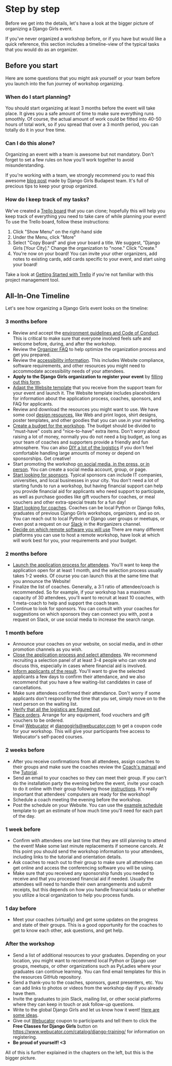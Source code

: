# Step by step

Before we get into the details, let's have a look at the bigger picture of organizing a Django Girls event.

If you've never organized a workshop before, or if you have but would like a quick reference, this section includes a timeline-view of the typical tasks that you would do as an organizer.

## Before you start

Here are some questions that you might ask yourself or your team before you launch into the fun journey of workshop organizing.

### When do I start planning?

You should start organizing at least 3 months before the event will take place. It gives you a safe amount of time to make sure everything runs smoothly. Of course, the actual amount of work could be fitted into 40-50 hours of total work, so if you spread that over a 3 month period, you can totally do it in your free time.

### Can I do this alone?

Organizing an event with a team is awesome but not mandatory. Don't forget to set a few rules on how you'll work together to avoid misunderstanding.

If you're working with a team, we strongly recommend you to read this awesome [blog post](http://blog.djangogirls.org/post/138915381173/a-toolkit-of-awesome-tips-tricks-from-seasoned) made by Django Girls Budapest team. It's full of precious tips to keep your group organized.

### How do I keep track of my tasks?

We've created a [Trello board](https://trello.com/b/xBRRgQRr/django-girls-template) that you can clone; hopefully this will help you keep track of everything you need to take care of while planning your event! To use the Trello board, follow these instructions:

1. Click "Show Menu" on the right-hand side
2. Under the Menu, click "More"
3. Select "Copy Board" and give your board a title. We suggest, "Django Girls \[Your City\]." Change the organization to "none." Click "Create."
4. You're now on your board! You can invite your other organizers, add notes to existing cards, add cards specific to your event, and start using your board!

Take a look at [Getting Started with Trello](http://help.trello.com/article/899-getting-started-video-demo) if you're not familiar with this project management tool.

## All-In-One Timeline

Let's see how organizing a Django Girls event looks on the timeline:

### 3 months before

* Review and accept the [environment guidelines and Code of Conduct](../environment.md). This is critical to make sure that everyone involved feels safe and welcome before, during, and after the workshop.
* Review the [Organizer FAQ](https://faq-organizers.djangogirls.org/) to help optimize the organization process and get you prepared.
* Review the [accessibility information](accessibility/). This includes Website compliance, software requirements, and other resources you might need to accommodate accessibility needs of your attendees.
* **Apply to the Django Girls organization to register your event** by [filling out this form](https://djangogirls.org/organize/).
* [Adapt the Website template](../website/) that you receive from the support team for your event and launch it. The Website template includes placeholders for information about the application process, coaches, sponsors, and FAQ for applicants.
* Review and download the resources you might want to use. We have some cool [design resources](../resources.md), like Web and print logos, shirt designs, poster templates, and other goodies that you can use.in your marketing.
* [Create a budget for the workshop](https://github.com/DjangoGirls/organizer-manual/tree/a39f39d6eff5fbd557d71d4b6d7414de32d5fdee/remote_workshops/costs.md). The budget should be divided to "must-have" costs and "nice-to-have" extra items. Don't worry about raising a lot of money, normally you do not need a big budget, as long as your team of coaches and supporters provide a friendly and fun atmosphere. You can also [DIY a lot of the logistics](https://github.com/DjangoGirls/organizer-manual/tree/a39f39d6eff5fbd557d71d4b6d7414de32d5fdee/remote_workshops/diy/README.md) if you don't feel comfortable handling large amounts of money or depend on sponsorships. Get creative!
* Start promoting the workshop [on social media, in the press, or in person](../promotion.md). You can create a social media account, group, or page.
* [Start looking for sponsors](remote_sponsors/). Typical sponsors can include IT companies, universities, and local businesses in your city. You don't need a lot of starting funds to run a workshop, but having financial support can help you provide financial aid for applicants who need support to participate, as well as purchase goodies like gift vouchers for coaches, or meal vouchers and other extra-special treats for a fun day!
* [Start looking for coaches](../coaches.md). Coaches can be local Python or Django folks, graduates of previous Django Girls workshops, organizers, and so on. You can reach out to local Python or Django user groups or meetups, or even post a request on our [Slack](https://djangogirls.slack.com/?) in the \#organizers channel.
* [Decide on which remote software you will use](logistics/tech_requirements.md) There are many different platforms you can use to host a remote workshop, have look at which will work best for you, your requirements and your budget.

### 2 months before

* [Launch the application process for attendees](../application_form/). You'll want to keep the application open for at least 1 month, and the selection process usually takes 1-2 weeks. Of course you can launch this at the same time that you announce the Website!
* Finalize the list of coaches. Generally, a 3:1 ratio of attendee/coach is recommended. So for example, if your workshop has a maximum capacity of 30 attendees, you'll want to recruit at least 10 coaches, with 1 meta-coach to help and support the coach team.
* Continue to look for sponsors. You can consult with your coaches for suggestions on which sponsors they can connect you with, post a request on Slack, or use social media to increase the search range.

### 1 month before

* Announce your coaches on your website, on social media, and in other promotion channels as you wish.
* [Close the application process and select attendees](../application_form/selection.md). We recommend recruiting a selection panel of at least 3-4 people who can vote and discuss this, especially in cases where financial aid is involved.
* [Inform applicants of the result](../application_form/communication.md). You'll want to give the selected applicants a few days to confirm their attendance, and we also recommend that you have a few waiting-list candidates in case of cancellations.
* Make sure attendees confirmed their attendance. Don't worry if some applicants don't respond by the time that you set, simply move on to the next person on the waiting list.
* [Verify that all the logistics are figured out](logistics/).
* [Place orders](https://github.com/DjangoGirls/organizer-manual/tree/a39f39d6eff5fbd557d71d4b6d7414de32d5fdee/remote_workshops/costs.md). Arrange for any equipment, food vouchers and gift vouchers to be ordered.
* Email [Webucator](https://www.webucator.com/) at <djangogirls@webucator.com> to get a coupon code for your workshop. This will give your participants free access to Webucator's self-paced courses.

### 2 weeks before

* After you receive confirmations from all attendees, assign coaches to their groups and make sure the coaches review the [Coach's manual](http://coach.djangogirls.org/) and the [Tutorial](../tutorial.md).
* Send an email to your coaches so they can meet their group. If you can't do the installation party the evening before the event, invite your coach to do it online with their group following those [instructions](http://tutorial.djangogirls.org/en/installation/index.html). It's really important that attendees' computers are ready for the workshop!
* Schedule a coach meeting the evening before the workshop.
* Post the schedule on your Website. You can use the [example schedule](../in_person_workshops/step_by_step/example_schedule.md) template to get an estimate of how much time you'll need for each part of the day. 

### 1 week before

* Confirm with attendees one last time that they are still planning to attend the event! Make some last minute replacements if someone cancels. At this point you should send the workshop information to your attendees, including links to the tutorial and orientation details.
* Ask coaches to reach out to their group to make sure all attendees can get online and access the conferencing software you will be using.
* Make sure that you received any sponsorship funds you needed to receive and that you processed financial aid if needed. Usually the attendees will need to handle their own arrangements and submit receipts, but this depends on how you handle financial tasks or whether you utilize a local organization to help you process funds.

### 1 day before

* Meet your coaches \(virtually\) and get some updates on the progress and state of their groups. This is a good opportunity for the coaches to get to know each other, ask questions, and get help.

### After the workshop

* Send a list of additional resources to your graduates. Depending on your location, you might want to recommend local Python or Django user groups, meetups, or other organizations such as PyLadies where your graduates can continue learning. You can find email templates for this in the resources GitHub repository.
* Send a thank-you to the coaches, sponsors, guest presenters, etc. You can add links to photos or videos from the workshop day if you already have them.
* Invite the graduates to join Slack, mailing list, or other social platforms where they can keep in touch or ask follow-up questions.
* Write to the global Django Girls and let us know how it went! [Here are some ideas](../after_the_event/).
* Give out [Webucator](https://www.webucator.com/) coupon to participants and tell them to click the **Free Classes for Django Girls** button on <https://www.webucator.com/catalog/django-training/> for information on registering.
* **Be proud of yourself! &lt;3**

All of this is further explained in the chapters on the left, but this is the bigger picture.

